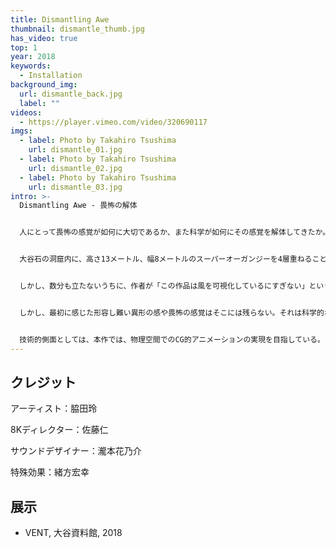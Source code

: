 ```yaml
---
title: Dismantling Awe
thumbnail: dismantle_thumb.jpg
has_video: true
top: 1
year: 2018
keywords:
  - Installation
background_img:
  url: dismantle_back.jpg
  label: ""
videos:
  - https://player.vimeo.com/video/320690117
imgs:
  - label: Photo by Takahiro Tsushima
    url: dismantle_01.jpg
  - label: Photo by Takahiro Tsushima
    url: dismantle_02.jpg
  - label: Photo by Takahiro Tsushima
    url: dismantle_03.jpg
intro: >-
  Dismantling Awe - 畏怖の解体


  人にとって畏怖の感覚が如何に大切であるか、また科学が如何にその感覚を解体してきたか。その解体の様子に立ち会うことを目的としたインスタレーション。


  大谷石の洞窟内に、高さ13メートル、幅8メートルのスーパーオーガンジーを4層重ねることで巨大な彫刻を作り出した。その表皮には8Kの高輝度プロジェクタを用いたリアルタイムの流体シミュレーションが投影されている。風に煽らて揺らめくその姿はあたかも触手を伸ばす巨大生物のようだ。その巨大さと異形さに人々は戸惑い、恐れ、立ちすくむ。


  しかし、数分も立たないうちに、作者が「この作品は風を可視化しているにすぎない」という説明をすることで、鑑賞者の態度は変化する。布に投影されている模様はその場で吹いている風のベクトル場であること、本作は風そのものを布の動きと8K映像で可視化した作品であること、そのような科学的な側面からの説明をする。すると、人々には理解が生まれ「なるほど」「面白い」「美しい」という感覚への変換が始まる。


  しかし、最初に感じた形容し難い異形の感や畏怖の感覚はそこには残らない。それは科学的な説明によって解体されてしまった。最初に感じ取った無限の可能性をもった感覚の塊は霧散し、二度と取り戻すことはできない。我々は未知のものと向き合った時に、それを恐れる。しかし、科学的な説明によって一旦「解った」と感じてしまうと、以後はその現象を科学的な記号としてしか捉えられなってしまうのではかなろうか。


  技術的側面としては、本作では、物理空間でのCG的アニメーションの実現を目指している。その場に吹いている風を、流体的な布の形とそこに投影されるシミュレーション映像の二つを用いて物理的にアニメーションしているのだ。オーガンジーの形状をカメラで取得しつづけ、三面図的にその曲面形状を分析することで、その場の風の流れを数値解析し、ベクトル場を逆生成している。この計算過程には扇風機を制御するマイコンのデータも合わせて用いられる。ここで生成されたベクトル場は8Kプロジェクタを通して4階層の布にプロジェクションされ、ボリュームをもった没入間のある風のベクトル場が生成される。
---
```


## クレジット

アーティスト：脇田玲

8Kディレクター：佐藤仁

サウンドデザイナー：瀧本花乃介

特殊効果：緒方宏幸

## 展示

- VENT, 大谷資料館, 2018
